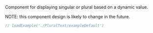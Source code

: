 Component for displaying singular or plural based on a dynamic value.

NOTE: this component design is likely to change in the future.

```jsx
// loadExample('./PluralText/exampleDefault')
```
